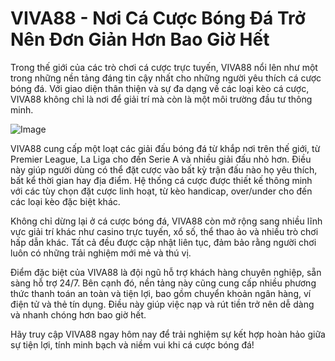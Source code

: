 # VIVA88 - Nơi Cá Cược Bóng Đá Trở Nên Đơn Giản Hơn Bao Giờ Hết

Trong thế giới của các trò chơi cá cược trực tuyến, VIVA88 nổi lên như một trong những nền tảng đáng tin cậy nhất cho những người yêu thích cá cược bóng đá. Với giao diện thân thiện và sự đa dạng về các loại kèo cá cược, VIVA88 không chỉ là nơi để giải trí mà còn là một môi trường đầu tư thông minh.

![Image](https://github.com/user-attachments/assets/bd51ea9f-0666-407b-a7a7-98ead6de688c)

VIVA88 cung cấp một loạt các giải đấu bóng đá từ khắp nơi trên thế giới, từ Premier League, La Liga cho đến Serie A và nhiều giải đấu nhỏ hơn. Điều này giúp người dùng có thể đặt cược vào bất kỳ trận đấu nào họ yêu thích, bất kể thời gian hay địa điểm. Hệ thống cá cược được thiết kế thông minh với các tùy chọn đặt cược linh hoạt, từ kèo handicap, over/under cho đến các loại kèo đặc biệt khác.

Không chỉ dừng lại ở cá cược bóng đá, VIVA88 còn mở rộng sang nhiều lĩnh vực giải trí khác như casino trực tuyến, xổ số, thể thao ảo và nhiều trò chơi hấp dẫn khác. Tất cả đều được cập nhật liên tục, đảm bảo rằng người chơi luôn có những trải nghiệm mới mẻ và thú vị.

Điểm đặc biệt của VIVA88 là đội ngũ hỗ trợ khách hàng chuyên nghiệp, sẵn sàng hỗ trợ 24/7. Bên cạnh đó, nền tảng này cũng cung cấp nhiều phương thức thanh toán an toàn và tiện lợi, bao gồm chuyển khoản ngân hàng, ví điện tử và thẻ tín dụng. Điều này giúp việc nạp và rút tiền trở nên dễ dàng và nhanh chóng hơn bao giờ hết.

Hãy truy cập VIVA88 ngay hôm nay để trải nghiệm sự kết hợp hoàn hảo giữa sự tiện lợi, tính minh bạch và niềm vui khi cá cược bóng đá!
